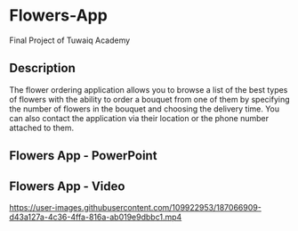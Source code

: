 # Flowers-App
Final Project of Tuwaiq Academy

## Description
The flower ordering application allows you to browse a list of the best types of flowers with the ability to order a bouquet from one of them by specifying the number of flowers in the bouquet and choosing the delivery time. You can also contact the application via their location or the phone number attached to them.

## Flowers App - PowerPoint


## Flowers App - Video
https://user-images.githubusercontent.com/109922953/187066909-d43a127a-4c36-4ffa-816a-ab019e9dbbc1.mp4

